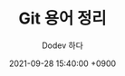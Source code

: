 ---
title: Git 용어 정리
author: Dodev 하다
date: 2021-09-28 15:40:00 +0900
categories: [Git]
tags: [Git, Study]
---